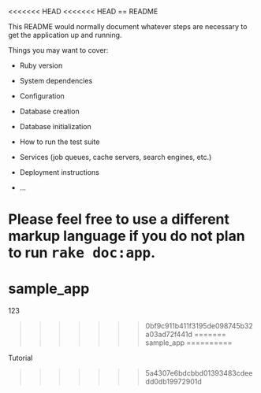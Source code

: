 <<<<<<< HEAD
<<<<<<< HEAD
== README

This README would normally document whatever steps are necessary to get the
application up and running.

Things you may want to cover:

* Ruby version

* System dependencies

* Configuration

* Database creation

* Database initialization

* How to run the test suite

* Services (job queues, cache servers, search engines, etc.)

* Deployment instructions

* ...


Please feel free to use a different markup language if you do not plan to run
<tt>rake doc:app</tt>.
=======
sample_app
==========

123
>>>>>>> 0bf9c911b411f3195de098745b32a03ad72f441d
=======
sample_app
==========

Tutorial
>>>>>>> 5a4307e6bdcbbd01393483cdeedd0db19972901d

